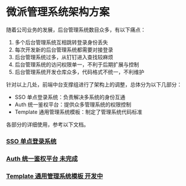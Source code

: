 # 微派管理系统架构方案

随着公司业务的发展，后台管理系统数目众多，有以下痛点：

1. 多个后台管理系统互相跳转登录身份丢失
2. 每次开发新的后台管理系统都需要对接登录
3. 后台管理系统过多，从钉钉进入查找较麻烦
4. 后台管理系统的访问权限单一，不利于后期扩展与控制
5. 后台管理系统开发仓库众多，代码格式不统一，不利维护

针对以上几处，前端中台支撑组进行了架构上的调整，总体分为以下几部分：

- SSO 单点登录系统：负责解决多系统的身份互通
- Auth 统一鉴权平台：提供众多管理系统的权限控制
- Template 通用管理系统模板：制定了管理系统代码标准

各部分的详细使用，参考以下文档。

### [SSO 单点登录系统](sso/README.md)

### [Auth 统一鉴权平台 未完成](auth/README.md)

### [Template 通用管理系统模板 开发中](template/README.md)
